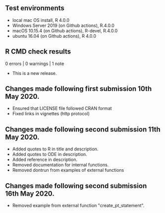 ## Test environments
* local mac OS install, R 4.0.0
* Windows Server 2019 (on Github actions), R.4.0.0
* macOS 10.15.4 (on Github actions), R-devel, R.4.0.0 
* ubuntu 16.04 (on Github actions), R 4.0.0


## R CMD check results

0 errors | 0 warnings | 1 note

* This is a new release.

## Changes made following first submission 10th May 2020.

* Ensured that LICENSE file followed CRAN format
* Fixed links in vignettes (http protocol)

## Changes made following second submission 11th May 2020.

* Added quotes to R in title and description.
* Added quotes to ODE in description.
* Added reference in description.
* Removed documentation for internal functions.
* Removed dontrun from examples of external functions

## Changes made following second submission 16th May 2020.

* Removed example from external function "create_pt_statement".

